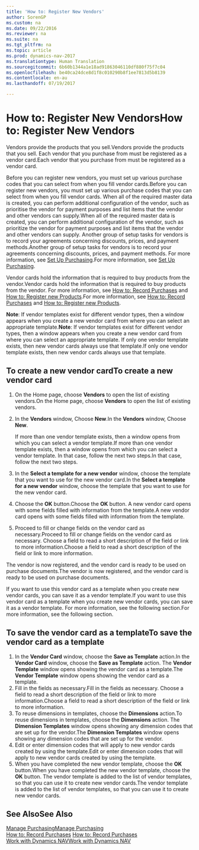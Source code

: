 ```yaml
---
title: 'How to: Register New Vendors'
author: SorenGP
ms.custom: na
ms.date: 09/22/2016
ms.reviewer: na
ms.suite: na
ms.tgt_pltfrm: na
ms.topic: article
ms.prod: dynamics-nav-2017
ms.translationtype: Human Translation
ms.sourcegitcommit: 6b60b1344a1e18ad91863046110df880f75f7c04
ms.openlocfilehash: be40ca24dce8d1f8c010290b8f1ee7813d5b8139
ms.contentlocale: en-au
ms.lasthandoff: 07/19/2017

---
```


# <a name="how-to-register-new-vendors"></a><span data-ttu-id="1bcfa-102">How to: Register New Vendors</span><span class="sxs-lookup"><span data-stu-id="1bcfa-102">How to: Register New Vendors</span></span>
<span data-ttu-id="1bcfa-103">Vendors provide the products that you sell.</span><span class="sxs-lookup"><span data-stu-id="1bcfa-103">Vendors provide the products that you sell.</span></span> <span data-ttu-id="1bcfa-104">Each vendor that you purchase from must be registered as a vendor card.</span><span class="sxs-lookup"><span data-stu-id="1bcfa-104">Each vendor that you purchase from must be registered as a vendor card.</span></span>

<span data-ttu-id="1bcfa-105">Before you can register new vendors, you must set up various purchase codes that you can select from when you fill vendor cards.</span><span class="sxs-lookup"><span data-stu-id="1bcfa-105">Before you can register new vendors, you must set up various purchase codes that you can select from when you fill vendor cards.</span></span> <span data-ttu-id="1bcfa-106">When all of the required master data is created, you can perform additional configuration of the vendor, such as prioritise the vendor for payment purposes and list items that the vendor and other vendors can supply.</span><span class="sxs-lookup"><span data-stu-id="1bcfa-106">When all of the required master data is created, you can perform additional configuration of the vendor, such as prioritize the vendor for payment purposes and list items that the vendor and other vendors can supply.</span></span> <span data-ttu-id="1bcfa-107">Another group of setup tasks for vendors is to record your agreements concerning discounts, prices, and payment methods.</span><span class="sxs-lookup"><span data-stu-id="1bcfa-107">Another group of setup tasks for vendors is to record your agreements concerning discounts, prices, and payment methods.</span></span> <span data-ttu-id="1bcfa-108">For more information, see [Set Up Purchasing](purchasing-setup-purchasing.md).</span><span class="sxs-lookup"><span data-stu-id="1bcfa-108">For more information, see [Set Up Purchasing](purchasing-setup-purchasing.md).</span></span>

<span data-ttu-id="1bcfa-109">Vendor cards hold the information that is required to buy products from the vendor.</span><span class="sxs-lookup"><span data-stu-id="1bcfa-109">Vendor cards hold the information that is required to buy products from the vendor.</span></span> <span data-ttu-id="1bcfa-110">For more information, see [How to: Record Purchases](purchasing-how-record-purchases.md) and [How to: Register new Products](inventory-how-register-new-products.md).</span><span class="sxs-lookup"><span data-stu-id="1bcfa-110">For more information, see [How to: Record Purchases](purchasing-how-record-purchases.md) and [How to: Register new Products](inventory-how-register-new-products.md).</span></span>

<span data-ttu-id="1bcfa-111">**Note**: If vendor templates exist for different vendor types, then a window appears when you create a new vendor card from where you can select an appropriate template.</span><span class="sxs-lookup"><span data-stu-id="1bcfa-111">**Note**: If vendor templates exist for different vendor types, then a window appears when you create a new vendor card from where you can select an appropriate template.</span></span> <span data-ttu-id="1bcfa-112">If only one vendor template exists, then new vendor cards always use that template.</span><span class="sxs-lookup"><span data-stu-id="1bcfa-112">If only one vendor template exists, then new vendor cards always use that template.</span></span>

## <a name="to-create-a-new-vendor-card"></a><span data-ttu-id="1bcfa-113">To create a new vendor card</span><span class="sxs-lookup"><span data-stu-id="1bcfa-113">To create a new vendor card</span></span>
1. <span data-ttu-id="1bcfa-114">On the Home page, choose **Vendors** to open the list of existing vendors.</span><span class="sxs-lookup"><span data-stu-id="1bcfa-114">On the Home page, choose **Vendors** to open the list of existing vendors.</span></span>  
2. <span data-ttu-id="1bcfa-115">In the **Vendors** window, Choose **New**.</span><span class="sxs-lookup"><span data-stu-id="1bcfa-115">In the **Vendors** window, Choose **New**.</span></span>

    <span data-ttu-id="1bcfa-116">If more than one vendor template exists, then a window opens from which you can select a vendor template.</span><span class="sxs-lookup"><span data-stu-id="1bcfa-116">If more than one vendor template exists, then a window opens from which you can select a vendor template.</span></span> <span data-ttu-id="1bcfa-117">In that case, follow the next two steps.</span><span class="sxs-lookup"><span data-stu-id="1bcfa-117">In that case, follow the next two steps.</span></span>
3. <span data-ttu-id="1bcfa-118">In the **Select a template for a new vendor** window, choose the template that you want to use for the new vendor card.</span><span class="sxs-lookup"><span data-stu-id="1bcfa-118">In the **Select a template for a new vendor** window, choose the template that you want to use for the new vendor card.</span></span>
4. <span data-ttu-id="1bcfa-119">Choose the **OK** button.</span><span class="sxs-lookup"><span data-stu-id="1bcfa-119">Choose the **OK** button.</span></span> <span data-ttu-id="1bcfa-120">A new vendor card opens with some fields filled with information from the template.</span><span class="sxs-lookup"><span data-stu-id="1bcfa-120">A new vendor card opens with some fields filled with information from the template.</span></span>
5. <span data-ttu-id="1bcfa-121">Proceed to fill or change fields on the vendor card as necessary.</span><span class="sxs-lookup"><span data-stu-id="1bcfa-121">Proceed to fill or change fields on the vendor card as necessary.</span></span> <span data-ttu-id="1bcfa-122">Choose a field to read a short description of the field or link to more information.</span><span class="sxs-lookup"><span data-stu-id="1bcfa-122">Choose a field to read a short description of the field or link to more information.</span></span>

<span data-ttu-id="1bcfa-123">The vendor is now registered, and the vendor card is ready to be used on purchase documents.</span><span class="sxs-lookup"><span data-stu-id="1bcfa-123">The vendor is now registered, and the vendor card is ready to be used on purchase documents.</span></span>

<span data-ttu-id="1bcfa-124">If you want to use this vendor card as a template when you create new vendor cards, you can save it as a vendor template.</span><span class="sxs-lookup"><span data-stu-id="1bcfa-124">If you want to use this vendor card as a template when you create new vendor cards, you can save it as a vendor template.</span></span> <span data-ttu-id="1bcfa-125">For more information, see the following section.</span><span class="sxs-lookup"><span data-stu-id="1bcfa-125">For more information, see the following section.</span></span>

## <a name="to-save-the-vendor-card-as-a-template"></a><span data-ttu-id="1bcfa-126">To save the vendor card as a template</span><span class="sxs-lookup"><span data-stu-id="1bcfa-126">To save the vendor card as a template</span></span>
1. <span data-ttu-id="1bcfa-127">In the **Vendor Card** window, choose the **Save as Template** action.</span><span class="sxs-lookup"><span data-stu-id="1bcfa-127">In the **Vendor Card** window, choose the **Save as Template** action.</span></span> <span data-ttu-id="1bcfa-128">The **Vendor Template** window opens showing the vendor card as a template.</span><span class="sxs-lookup"><span data-stu-id="1bcfa-128">The **Vendor Template** window opens showing the vendor card as a template.</span></span>
2. <span data-ttu-id="1bcfa-129">Fill in the fields as necessary.</span><span class="sxs-lookup"><span data-stu-id="1bcfa-129">Fill in the fields as necessary.</span></span> <span data-ttu-id="1bcfa-130">Choose a field to read a short description of the field or link to more information.</span><span class="sxs-lookup"><span data-stu-id="1bcfa-130">Choose a field to read a short description of the field or link to more information.</span></span>
3. <span data-ttu-id="1bcfa-131">To reuse dimensions in templates, choose the **Dimensions** action.</span><span class="sxs-lookup"><span data-stu-id="1bcfa-131">To reuse dimensions in templates, choose the **Dimensions** action.</span></span> <span data-ttu-id="1bcfa-132">The **Dimension Templates** window opens showing any dimension codes that are set up for the vendor.</span><span class="sxs-lookup"><span data-stu-id="1bcfa-132">The **Dimension Templates** window opens showing any dimension codes that are set up for the vendor.</span></span>
4. <span data-ttu-id="1bcfa-133">Edit or enter dimension codes that will apply to new vendor cards created by using the template.</span><span class="sxs-lookup"><span data-stu-id="1bcfa-133">Edit or enter dimension codes that will apply to new vendor cards created by using the template.</span></span>
5. <span data-ttu-id="1bcfa-134">When you have completed the new vendor template, choose the **OK** button.</span><span class="sxs-lookup"><span data-stu-id="1bcfa-134">When you have completed the new vendor template, choose the **OK** button.</span></span> <span data-ttu-id="1bcfa-135">The vendor template is added to the list of vendor templates, so that you can use it to create new vendor cards.</span><span class="sxs-lookup"><span data-stu-id="1bcfa-135">The vendor template is added to the list of vendor templates, so that you can use it to create new vendor cards.</span></span>

## <a name="see-also"></a><span data-ttu-id="1bcfa-136">See Also</span><span class="sxs-lookup"><span data-stu-id="1bcfa-136">See Also</span></span>
[<span data-ttu-id="1bcfa-137">Manage Purchasing</span><span class="sxs-lookup"><span data-stu-id="1bcfa-137">Manage Purchasing</span></span>](purchasing-manage-purchasing.md)  
<span data-ttu-id="1bcfa-138">[How to: Record Purchases](purchasing-how-record-purchases.md) </span><span class="sxs-lookup"><span data-stu-id="1bcfa-138">[How to: Record Purchases](purchasing-how-record-purchases.md) </span></span>  
[<span data-ttu-id="1bcfa-139">Work with Dynamics NAV</span><span class="sxs-lookup"><span data-stu-id="1bcfa-139">Work with Dynamics NAV</span></span>](ui-work-product.md)

